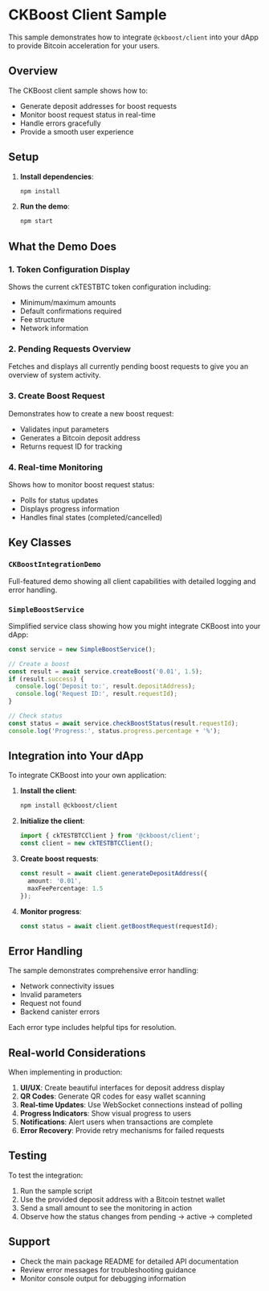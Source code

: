 # CKBoost Client Sample

This sample demonstrates how to integrate `@ckboost/client` into your dApp to provide Bitcoin acceleration for your users.

## Overview

The CKBoost client sample shows how to:
- Generate deposit addresses for boost requests
- Monitor boost request status in real-time
- Handle errors gracefully
- Provide a smooth user experience

## Setup

1. **Install dependencies**:
   ```bash
   npm install
   ```

2. **Run the demo**:
   ```bash
   npm start
   ```

## What the Demo Does

### 1. Token Configuration Display
Shows the current ckTESTBTC token configuration including:
- Minimum/maximum amounts
- Default confirmations required
- Fee structure
- Network information

### 2. Pending Requests Overview
Fetches and displays all currently pending boost requests to give you an overview of system activity.

### 3. Create Boost Request
Demonstrates how to create a new boost request:
- Validates input parameters
- Generates a Bitcoin deposit address
- Returns request ID for tracking

### 4. Real-time Monitoring
Shows how to monitor boost request status:
- Polls for status updates
- Displays progress information
- Handles final states (completed/cancelled)

## Key Classes

### `CKBoostIntegrationDemo`
Full-featured demo showing all client capabilities with detailed logging and error handling.

### `SimpleBoostService`
Simplified service class showing how you might integrate CKBoost into your dApp:

```typescript
const service = new SimpleBoostService();

// Create a boost
const result = await service.createBoost('0.01', 1.5);
if (result.success) {
  console.log('Deposit to:', result.depositAddress);
  console.log('Request ID:', result.requestId);
}

// Check status
const status = await service.checkBoostStatus(result.requestId);
console.log('Progress:', status.progress.percentage + '%');
```

## Integration into Your dApp

To integrate CKBoost into your own application:

1. **Install the client**:
   ```bash
   npm install @ckboost/client
   ```

2. **Initialize the client**:
   ```typescript
   import { ckTESTBTCClient } from '@ckboost/client';
   const client = new ckTESTBTCClient();
   ```

3. **Create boost requests**:
   ```typescript
   const result = await client.generateDepositAddress({
     amount: '0.01',
     maxFeePercentage: 1.5
   });
   ```

4. **Monitor progress**:
   ```typescript
   const status = await client.getBoostRequest(requestId);
   ```

## Error Handling

The sample demonstrates comprehensive error handling:
- Network connectivity issues
- Invalid parameters
- Request not found
- Backend canister errors

Each error type includes helpful tips for resolution.

## Real-world Considerations

When implementing in production:

1. **UI/UX**: Create beautiful interfaces for deposit address display
2. **QR Codes**: Generate QR codes for easy wallet scanning
3. **Real-time Updates**: Use WebSocket connections instead of polling
4. **Progress Indicators**: Show visual progress to users
5. **Notifications**: Alert users when transactions are complete
6. **Error Recovery**: Provide retry mechanisms for failed requests

## Testing

To test the integration:
1. Run the sample script
2. Use the provided deposit address with a Bitcoin testnet wallet
3. Send a small amount to see the monitoring in action
4. Observe how the status changes from pending → active → completed

## Support

- Check the main package README for detailed API documentation
- Review error messages for troubleshooting guidance
- Monitor console output for debugging information 